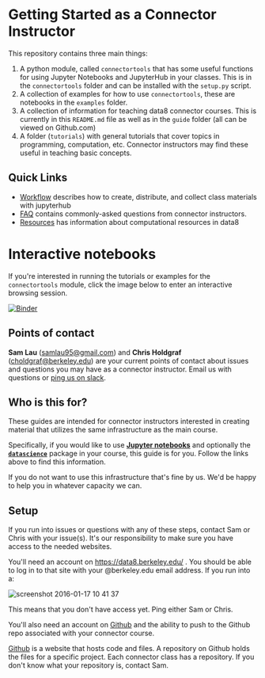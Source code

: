 # Getting Started as a Connector Instructor
This repository contains three main things:

1. A python module, called `connectortools` that has some useful functions for using Jupyter Notebooks and JupyterHub in your classes. This is in the `connectortools` folder and can be installed with the `setup.py` script.
2. A collection of examples for how to use `connectortools`, these are notebooks in the `examples` folder. 
3. A collection of information for teaching data8 connector courses. This is currently in this `README.md` file as well as in the `guide` folder (all can be viewed on Github.com)
4. A folder (`tutorials`) with general tutorials that cover topics in programming, computation, etc. Connector instructors may find these useful in teaching basic concepts.

## Quick Links

* [Workflow](guide/workflow.md) describes how to create, distribute, and collect class materials with jupyterhub
* [FAQ](guide/faq.md) contains commonly-asked questions from connector instructors.
* [Resources](guide/resources.md) has information about computational resources in data8

# Interactive notebooks
If you're interested in running the tutorials or examples for the `connectortools` module, click the image below to enter an interactive browsing session.

[![Binder](http://mybinder.org/badge.svg)](http://mybinder.org:/repo/data-8/connector-instructors)

## Points of contact

**Sam Lau** (samlau95@gmail.com) and **Chris Holdgraf** (choldgraf@berkeley.edu) are your current points of contact about issues and questions you may have as a connector instructor. Email us with questions or [ping us on slack][slack].

[slack]: https://data8-connectors.slack.com/messages/general/

## Who is this for?

These guides are intended for connector instructors interested in creating
material that utilizes the same infrastructure as the main course.

Specifically, if you would like to use [**Jupyter notebooks**][ipython] and
optionally the [**`datascience`**][datascience] package in your course, this
guide is for you. Follow the links above to find this information.

[ipython]: http://ipython.org/notebook.html
[datascience]: https://github.com/data-8/datascience

If you do not want to use this infrastructure that's fine by us. We'd be happy
to help you in whatever capacity we can.

## Setup

If you run into issues or questions with any of these steps, contact Sam or
Chris with your issue(s). It's our responsibility to make sure you have access
to the needed websites.

You'll need an account on https://data8.berkeley.edu/ . You should be able to
log in to that site with your @berkeley.edu email address. If you run into a:

![screenshot 2016-01-17 10 41 37](https://cloud.githubusercontent.com/assets/2468904/12379069/6dd0cf96-bd07-11e5-9261-18f99528f050.png)

This means that you don't have access yet. Ping either Sam or Chris.

You'll also need an account on [Github][github] and the ability to push to the
Github repo associated with your connector course.

[Github][github] is a website that hosts code and files. A repository on Github
holds the files for a specific project. Each connector class has a repository.
If you don't know what your repository is, contact Sam.

[github]: https://github.com/
